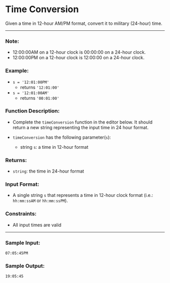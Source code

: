 # Time Conversion

Given a time in 12-hour AM/PM format, convert it to military (24-hour) time.

---

### Note:

- 12:00:00AM on a 12-hour clock is 00:00:00 on a 24-hour clock.
- 12:00:00PM on a 12-hour clock is 12:00:00 on a 24-hour clock.

### Example:
- `s = '12:01:00PM'` 
  - returns `'12:01:00'`
- `s = '12:01:00AM'`
    - returns `'00:01:00'`

### Function Description:

- Complete the `timeConversion` function in the editor below. It should return a new string representing the input time in 24 hour format.

- `timeConversion` has the following parameter(`s`):
  - string `s`: a time in 12-hour format

### Returns:

- `string`: the time in 24-hour format

### Input Format:

- A single string `s` that represents a time in 12-hour clock format (i.e.: `hh:mm:ssAM` or `hh:mm:ssPM`).

### Constraints:

- All input times are valid

---

### Sample Input:

```
07:05:45PM
```

### Sample Output:

```
19:05:45
```
